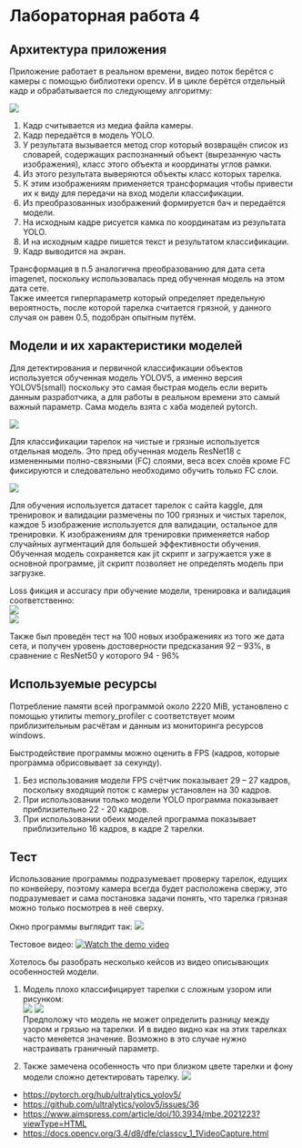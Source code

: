 # Лабораторная работа 4

## Архитектура приложения

Приложение работает в реальном времени, видео поток берётся с камеры с помощью библиотеки opencv. И в цикле берётся отдельный кадр и обрабатывается по следующему алгоритму: <br>

![](screen/4.png)<br>

1. Кадр считывается из медиа файла камеры.
2. Кадр передаётся в модель YOLO.
3. У результата вызывается метод crop который возвращён список из словарей, содержащих распознанный объект (вырезанную часть изображения), класс этого объекта и координаты углов рамки.  
4. Из этого результата выверяются объекты класс которых тарелка.
5. К этим изображениям применяется трансформация чтобы привести их к виду для передачи на вход модели классификации.
6. Из преобразованных изображений формируется бач и передаётся модели.
7. На исходным кадре рисуется камка по координатам из результата YOLO.
8. И на исходным кадре пишется текст и результатом классификации.
9. Кадр выводится на экран.

Трансформация в п.5 аналогична преобразованию для дата сета imagenet, поскольку использовалась пред обученная модель на этом дата сете.<br>
Также имеется гиперпараметр который определяет предельную вероятность, после которой тарелка считается грязной, у данного случая он равен 0.5, подобран опытным путём.<br>

## Модели и их характеристики моделей

Для детектирования и первичной классификации объектов используется обученная модель YOLOV5, а именно версия  YOLOV5(small) поскольку это самая быстрая модель если верить данным разработчика, а для работы в реальном времени это самый важный параметр. Сама модель взята с хаба моделей pytorch.<br>

![](screen/5.png)<br>

Для классификации тарелок на чистые и грязные используется отдельная модель. Это пред обученная модель ResNet18 с измененными полно-связными (FC) слоями, веса всех слоёв кроме FC фиксируются и следовательно необходимо обучить только FC слои.<br>

![](screen/7.png)<br>

Для обучения используется датасет тарелок с сайта kaggle, для тренировок и валидации размечены по 100 грязных и чистых тарелок, каждое 5 изображение используется для валидации, остальное для тренировки. К изображениям для тренировки применяется набор случайных аугментаций для большей эффективности обучения. Обученная модель сохраняется как jit скрипт и загружается уже в основной программе, jit скрипт позволяет не определять модель при загрузке. <br>

Loss фикция и accuracy при обучение модели, тренировка и валидация соответственно:<br>
![](screen/6_train.png)<br>
![](screen/6_val.png)<br>

Также был проведён тест на 100 новых изображениях из того же дата сета, и получен уровень достоверности предсказания 92 – 93%, в сравнение с ResNet50 у которого 94 - 96% <br>

## Используемые ресурсы 

Потребление памяти всей программой около 2220 MiB, установлено с помощью утилиты memory_profiler с соответствует моим приблизительным расчётам и данным из мониторинга ресурсов windows. 

Быстродействие программы можно оценить в FPS (кадров, которые программа обрисовывает за секунду).
1.	Без использования модели FPS счётчик показывает 29 – 27 кадров, поскольку входящий поток с камеры установлен на 30 кадров.
2.	При использовании только модели YOLO программа показывает приблизительно 22 - 20 кадров.
3.	При использовании обеих моделей программа показывает приблизительно 16 кадров, в кадре 2 тарелки.

## Тест
Использование программы подразумевает проверку тарелок, едущих по конвейеру, поэтому камера всегда будет расположена свержу, это подразумевает и сама постановка задачи понять, что тарелка грязная можно только посмотрев в неё сверху.<br> 

Окно программы выглядит так:
![](screen/1.png)<br>

Тестовое видео:
[![Watch the demo video](screen/8.png)](screen/demo.mp4)<br>

Хотелось бы разобрать несколько кейсов из видео описывающих особенностей модели. 
1. Модель плохо классифицирует тарелки с сложным узором или рисунком: <br>
![](screen/9.png)   ![](screen/10.png)<br>
Предположу что модель не может определить разницу между узором и грязью на тарелки. И в видео видно как на этих тарелках часто меняется значение. Возможно в это случае нужно настраивать граничный параметр. <br>

2. Также замечена особенность что при близком цвете тарелки и фону модели сложно детектировать тарелку.
![](screen/10.png)<br>

- https://pytorch.org/hub/ultralytics_yolov5/
- https://github.com/ultralytics/yolov5/issues/36
- https://www.aimspress.com/article/doi/10.3934/mbe.2021223?viewType=HTML
- https://docs.opencv.org/3.4/d8/dfe/classcv_1_1VideoCapture.html
